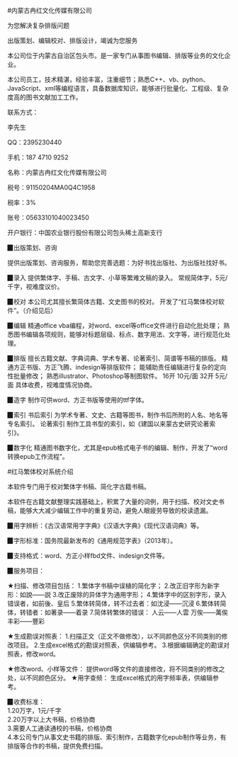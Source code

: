 #内蒙古冉红文化传媒有限公司

为您解决复杂排版问题

出版策划、编辑校对、排版设计，竭诚为您服务

本公司位于内蒙古自治区包头市。是一家专门从事图书编辑、排版等业务的文化企业。

本公司员工，技术精湛，经验丰富，注重细节；熟悉C++、vb、python、JavaScript、xml等编程语言，具备数据库知识，能够进行批量化、工程级、复杂度高的图书文献加工工作。

联系方式：

李先生

QQ：2395230440

手机：187 4710 9252

名称：内蒙古冉红文化传媒有限公司

税号：91150204MA0Q4C1958

税率：3%

账号：05633101040023450

开户银行：中国农业银行股份有限公司包头稀土高新支行


▉出版策划、咨询

提供出版策划、咨询服务，帮助您完善选题：为好书找出版社、为出版社找好书。

▉录入
提供繁体字、手稿、古文字、小草等繁难文稿的录入。
常规简体字，5元/千字，视难度议价。

▉校对
本公司尤其擅长繁简体古籍、文史图书的校对。
开发了“红马繁体校对软件”。（介绍见后）

▉编辑
精通office vba编程，对word、excel等office文件进行自动化批处理；
熟悉图书编辑各项规则，能够对标题层级、标点、数字用法、文字等，进行规范化处理。

▉排版
擅长古籍文献、字典词典、学术专著、论著索引、简谱等书稿的排版。
精通方正书版、方正飞腾、indesign等排版软件；
能辅助责任编辑进行复杂的定向性批量修改；
熟悉illustrator、Photoshop等制图软件。
16开 10元/面
32开 5元/面
具体收费，视难度情况协商。

▉造字
制作可供word、方正书版等使用的ttf字体。

▉索引
书后索引
为学术专著、文史、古籍等图书，制作书后所附的人名、地名等专名索引。
论著索引
制作工具书型的索引，如《建国以来蒙古史研究论著索引》。

▉数字化
精通图书数字化，尤其是epub格式电子书的编辑、制作，开发了“word转换epub工作流程”。

 #红马繁体校对系统介绍
 
本软件专门用于校对繁体字书稿、简化字古籍书稿。

本软件在古籍文献整理实践基础上，积累了大量的词例，用于扫描、校对文史书稿，能够大大减少编辑工作中的重复劳动，避免人眼疲劳导致的校读遗漏。

▉用字辨析：《古汉语常用字字典》《汉语大字典》《现代汉语词典》等。

▉字形标准：国务院最新发布的《通用规范字表》（2013年）。

▉支持格式：word、方正小样fbd文件、indesign文件等。

▉服务项目：

★扫描、修改项目包括：
1.繁体字书稿中误植的简化字；
2.改正旧字形为新字形：如說——説
3.改正废除的异体字为通用字形；
4.繁体字中的区别字形，录入错误者，如前後、皇后
5.繁体转简体，转不过去者：如沈浸——沉浸
6.繁体转简体，转错者：如著录——着录
7.简体转繁体的错误：
人云——人雲
万俟——萬俟
丰彩——豐彩

★生成勘误对照表：
1.扫描正文（正文不做修改），以不同颜色区分不同类别的修改项目。
2.生成excel格式的勘误对照表，供编辑参考。
3.根据编辑确定的勘误对照表，修改word。

★修改word、小样等文件：
提供word等文件的直接修改，将不同类别的修改之处，以不同颜色区分。
★用字查频：
生成excel格式的用字频率表，供编辑参考。

▉收费标准：<br>
1.20万字，1元/千字<br>
2.20万字以上大书稿，价格协商<br>
3.需要人工通读通校的书稿，价格协商<br>
4.本公司专门从事文史书籍的排版、索引制作，古籍数字化epub制作等业务，有排版等合作的书稿，提供免费扫描。<br>

